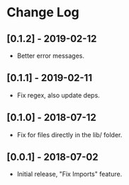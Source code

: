 # Change Log

## [0.1.2] - 2019-02-12
- Better error messages.

## [0.1.1] - 2019-02-11
- Fix regex, also update deps.

## [0.1.0] - 2018-07-12
- Fix for files directly in the lib/ folder.

## [0.0.1] - 2018-07-02
- Initial release, "Fix Imports" feature.
